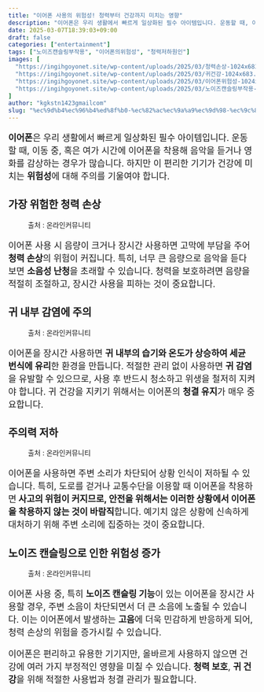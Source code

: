 ```yaml
---
title: "이어폰 사용의 위험성! 청력부터 건강까지 미치는 영향"
description: "이어폰은 우리 생활에서 빠르게 일상화된 필수 아이템입니다. 운동할 때, 이동 중, 혹은 여가 시간에 이어폰을 착용해 음악을 듣거나 영화를 감상하는 경우가 많습니다. 하지만 이 편리한 기기가 건강에 미치는 위험성에 대해 주의를 기울여야 합니다."
date: 2025-03-07T18:39:03+09:00
draft: false
categories: ["entertainment"]
tags: ["노이즈캔슬링부작용", "이어폰의위험성", "청력저하원인"]
images: [
  "https://ingihgoyonet.site/wp-content/uploads/2025/03/청력손상-1024x683.jpg"
  "https://ingihgoyonet.site/wp-content/uploads/2025/03/귀건강-1024x683.jpg"
  "https://ingihgoyonet.site/wp-content/uploads/2025/03/이어폰위험성-1024x683.jpg"
  "https://ingihgoyonet.site/wp-content/uploads/2025/03/노이즈캔슬링부작용-1024x683.jpg"
]
author: "kgkstn1423gmailcom"
slug: "%ec%9d%b4%ec%96%b4%ed%8f%b0-%ec%82%ac%ec%9a%a9%ec%9d%98-%ec%9c%84%ed%97%98%ec%84%b1-%ec%b2%ad%eb%a0%a5%eb%b6%80%ed%84%b0-%ea%b1%b4%ea%b0%95%ea%b9%8c%ec%a7%80-%eb%af%b8%ec%b9%98%eb%8a%94-%ec%98%81"
---
```


<p style="font-size:18px"><strong>이어폰</strong>은 우리 생활에서 빠르게 일상화된 필수 아이템입니다. 운동할 때, 이동 중, 혹은 여가 시간에 이어폰을 착용해 음악을 듣거나 영화를 감상하는 경우가 많습니다. 하지만 이 편리한 기기가 건강에 미치는 <strong>위험성</strong>에 대해 주의를 기울여야 합니다.</p> <h2 >가장 위험한 청력 손상</h2> <figure ><img src="https://ingihgoyonet.site/wp-content/uploads/2025/03/청력손상-1024x683.jpg" alt="" style="aspect-ratio:16/9;object-fit:cover"/><figcaption >출처 : 온라인커뮤니티</figcaption></figure> <p style="font-size:18px">이어폰 사용 시 음량이 크거나 장시간 사용하면 고막에 부담을 주어 <strong>청력 손상</strong>의 위험이 커집니다. 특히, 너무 큰 음량으로 음악을 듣다 보면 <strong>소음성 난청</strong>을 초래할 수 있습니다. 청력을 보호하려면 음량을 적절히 조절하고, 장시간 사용을 피하는 것이 중요합니다.</p> <h2 >귀 내부 감염에 주의</h2> <figure ><img src="https://ingihgoyonet.site/wp-content/uploads/2025/03/귀건강-1024x683.jpg" alt="" style="aspect-ratio:16/9;object-fit:cover"/><figcaption >출처 : 온라인커뮤니티</figcaption></figure> <p style="font-size:18px">이어폰을 장시간 사용하면 <strong>귀 내부의 습기와 온도가 상승하여 세균 번식에 유리</strong>한 환경을 만듭니다. 적절한 관리 없이 사용하면 <strong>귀 감염</strong>을 유발할 수 있으므로, 사용 후 반드시 청소하고 위생을 철저히 지켜야 합니다. 귀 건강을 지키기 위해서는 이어폰의 <strong>청결 유지</strong>가 매우 중요합니다.</p> <h2 >주의력 저하</h2> <figure ><img src="https://ingihgoyonet.site/wp-content/uploads/2025/03/이어폰위험성-1024x683.jpg" alt="" style="aspect-ratio:16/9;object-fit:cover"/><figcaption >출처 : 온라인커뮤니티</figcaption></figure> <p style="font-size:18px">이어폰을 사용하면 주변 소리가 차단되어 상황 인식이 저하될 수 있습니다. 특히, 도로를 걷거나 교통수단을 이용할 때 이어폰을 착용하면<strong> 사고의 위험이 커지므로, 안전을 위해서는 이러한 상황에서 이어폰을 착용하지 않는 것이 바람직</strong>합니다. 예기치 않은 상황에 신속하게 대처하기 위해 주변 소리에 집중하는 것이 중요합니다.</p> <h2 >노이즈 캔슬링으로 인한 위험성 증가</h2> <figure ><img src="https://ingihgoyonet.site/wp-content/uploads/2025/03/노이즈캔슬링부작용-1024x683.jpg" alt="" style="aspect-ratio:16/9;object-fit:cover"/><figcaption >출처 : 온라인커뮤니티</figcaption></figure> <p style="font-size:18px">이어폰 사용 중, 특히 <strong>노이즈 캔슬링 기능</strong>이 있는 이어폰을 장시간 사용할 경우, 주변 소음이 차단되면서 더 큰 소음에 노출될 수 있습니다. 이는 이어폰에서 발생하는 <strong>고음</strong>에 더욱 민감하게 반응하게 되어, 청력 손상의 위험을 증가시킬 수 있습니다.</p> <p style="font-size:18px">이어폰은 편리하고 유용한 기기지만, 올바르게 사용하지 않으면 건강에 여러 가지 부정적인 영향을 미칠 수 있습니다. <strong>청력 보호</strong>, <strong>귀 건강</strong>을 위해 적절한 사용법과 청결 관리가 필요합니다.</p>